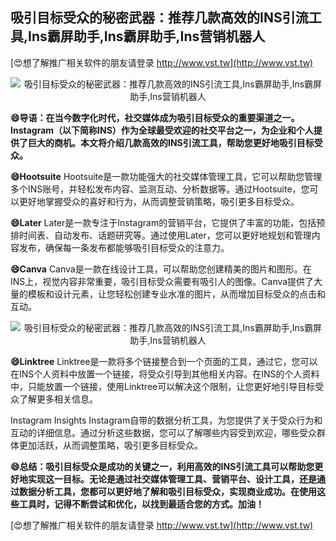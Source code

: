 ## **吸引目标受众的秘密武器：推荐几款高效的INS引流工具,Ins霸屏助手,Ins霸屏助手,Ins营销机器人**

[😍想了解推广相关软件的朋友请登录 http://www.vst.tw](http://www.vst.tw)

 <center><img src="https://vst.tw/MP4/tuiguang/png/4.png" alt="吸引目标受众的秘密武器：推荐几款高效的INS引流工具,Ins霸屏助手,Ins霸屏助手,Ins营销机器人"></center>

**😄导语：在当今数字化时代，社交媒体成为吸引目标受众的重要渠道之一。Instagram（以下简称INS）作为全球最受欢迎的社交平台之一，为企业和个人提供了巨大的商机。本文将介绍几款高效的INS引流工具，帮助您更好地吸引目标受众。**

**😄Hootsuite**
Hootsuite是一款功能强大的社交媒体管理工具，它可以帮助您管理多个INS账号，并轻松发布内容、监测互动、分析数据等。通过Hootsuite，您可以更好地掌握受众的喜好和行为，从而调整营销策略，吸引更多目标受众。

**😄Later**
Later是一款专注于Instagram的营销平台，它提供了丰富的功能，包括预排时间表、自动发布、话题研究等。通过使用Later，您可以更好地规划和管理内容发布，确保每一条发布都能够吸引目标受众的注意力。

**😄Canva**
Canva是一款在线设计工具，可以帮助您创建精美的图片和图形。在INS上，视觉内容非常重要，吸引目标受众需要有吸引人的图像。Canva提供了大量的模板和设计元素，让您轻松创建专业水准的图片，从而增加目标受众的点击和互动。

 <center><img src="https://vst.tw/MP4/tuiguang/png/6.png" alt="吸引目标受众的秘密武器：推荐几款高效的INS引流工具,Ins霸屏助手,Ins霸屏助手,Ins营销机器人"></center>

**😄Linktree**
Linktree是一款将多个链接整合到一个页面的工具，通过它，您可以在INS个人资料中放置一个链接，将受众引导到其他相关内容。在INS的个人资料中，只能放置一个链接，使用Linktree可以解决这个限制，让您更好地引导目标受众了解更多相关信息。

Instagram Insights
Instagram自带的数据分析工具，为您提供了关于受众行为和互动的详细信息。通过分析这些数据，您可以了解哪些内容受到欢迎，哪些受众群体更加活跃，从而调整策略，吸引更多目标受众。

**😄总结：吸引目标受众是成功的关键之一，利用高效的INS引流工具可以帮助您更好地实现这一目标。无论是通过社交媒体管理工具、营销平台、设计工具，还是通过数据分析工具，您都可以更好地了解和吸引目标受众，实现商业成功。在使用这些工具时，记得不断尝试和优化，以找到最适合您的方式。加油！**

[😍想了解推广相关软件的朋友请登录 http://www.vst.tw](http://www.vst.tw)



